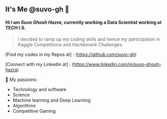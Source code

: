 ## It's Me @suvo-gh 👋

#### Hi I am ***Suvo Ghosh Hazra***, currently working a Data Scientist working at TECH I.S.

>I decided to ramp up my coding skills and hence my participation in Kaggle Competitions and Hackkerank Challenges.

[Find my codes in my Repos at] : (https://github.com/suvo-gh)

[Connect with my Linkedin at] : (https://www.linkedin.com/in/suvo-ghosh-hazra)

🧡    My passions:
* Technology and software
* Science
* Machine learning and Deep Learning
* Algorithms
* Competitive Gaming
